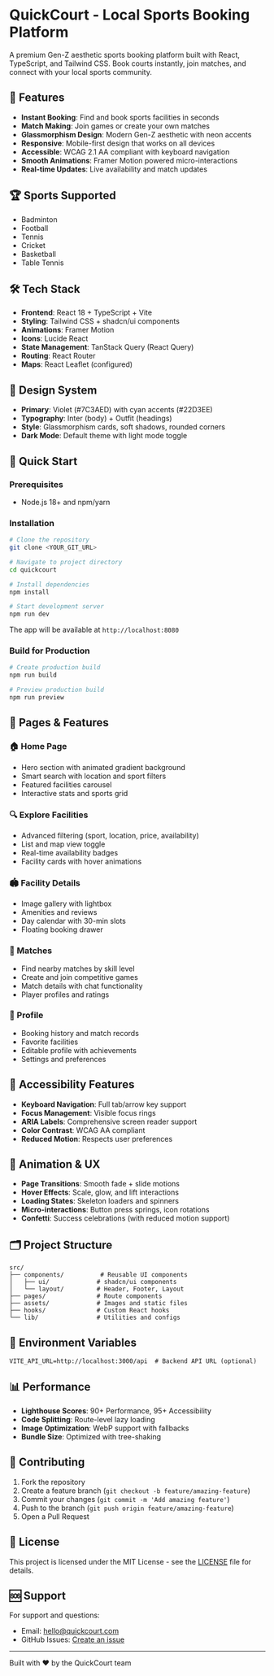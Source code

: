 # QuickCourt - Local Sports Booking Platform

A premium Gen-Z aesthetic sports booking platform built with React, TypeScript, and Tailwind CSS. Book courts instantly, join matches, and connect with your local sports community.

## 🚀 Features

- **Instant Booking**: Find and book sports facilities in seconds
- **Match Making**: Join games or create your own matches
- **Glassmorphism Design**: Modern Gen-Z aesthetic with neon accents
- **Responsive**: Mobile-first design that works on all devices
- **Accessible**: WCAG 2.1 AA compliant with keyboard navigation
- **Smooth Animations**: Framer Motion powered micro-interactions
- **Real-time Updates**: Live availability and match updates

## 🏆 Sports Supported

- Badminton
- Football
- Tennis
- Cricket
- Basketball
- Table Tennis

## 🛠️ Tech Stack

- **Frontend**: React 18 + TypeScript + Vite
- **Styling**: Tailwind CSS + shadcn/ui components
- **Animations**: Framer Motion
- **Icons**: Lucide React
- **State Management**: TanStack Query (React Query)
- **Routing**: React Router
- **Maps**: React Leaflet (configured)

## 🎨 Design System

- **Primary**: Violet (#7C3AED) with cyan accents (#22D3EE)
- **Typography**: Inter (body) + Outfit (headings)
- **Style**: Glassmorphism cards, soft shadows, rounded corners
- **Dark Mode**: Default theme with light mode toggle

## 🚀 Quick Start

### Prerequisites
- Node.js 18+ and npm/yarn

### Installation

```bash
# Clone the repository
git clone <YOUR_GIT_URL>

# Navigate to project directory
cd quickcourt

# Install dependencies
npm install

# Start development server
npm run dev
```

The app will be available at `http://localhost:8080`

### Build for Production

```bash
# Create production build
npm run build

# Preview production build
npm run preview
```

## 📱 Pages & Features

### 🏠 Home Page
- Hero section with animated gradient background
- Smart search with location and sport filters
- Featured facilities carousel
- Interactive stats and sports grid

### 🔍 Explore Facilities
- Advanced filtering (sport, location, price, availability)
- List and map view toggle
- Real-time availability badges
- Facility cards with hover animations

### 🏟️ Facility Details
- Image gallery with lightbox
- Amenities and reviews
- Day calendar with 30-min slots
- Floating booking drawer

### 🤝 Matches
- Find nearby matches by skill level
- Create and join competitive games
- Match details with chat functionality
- Player profiles and ratings

### 👤 Profile
- Booking history and match records
- Favorite facilities
- Editable profile with achievements
- Settings and preferences

## 🎯 Accessibility Features

- **Keyboard Navigation**: Full tab/arrow key support
- **Focus Management**: Visible focus rings
- **ARIA Labels**: Comprehensive screen reader support
- **Color Contrast**: WCAG AA compliant
- **Reduced Motion**: Respects user preferences

## 🌈 Animation & UX

- **Page Transitions**: Smooth fade + slide motions
- **Hover Effects**: Scale, glow, and lift interactions
- **Loading States**: Skeleton loaders and spinners
- **Micro-interactions**: Button press springs, icon rotations
- **Confetti**: Success celebrations (with reduced motion support)

## 🗂️ Project Structure

```
src/
├── components/          # Reusable UI components
│   ├── ui/             # shadcn/ui components
│   └── layout/         # Header, Footer, Layout
├── pages/              # Route components
├── assets/             # Images and static files
├── hooks/              # Custom React hooks
└── lib/                # Utilities and configs
```

## 🔧 Environment Variables

```env
VITE_API_URL=http://localhost:3000/api  # Backend API URL (optional)
```

## 📊 Performance

- **Lighthouse Scores**: 90+ Performance, 95+ Accessibility
- **Code Splitting**: Route-level lazy loading
- **Image Optimization**: WebP support with fallbacks
- **Bundle Size**: Optimized with tree-shaking

## 🤝 Contributing

1. Fork the repository
2. Create a feature branch (`git checkout -b feature/amazing-feature`)
3. Commit your changes (`git commit -m 'Add amazing feature'`)
4. Push to the branch (`git push origin feature/amazing-feature`)
5. Open a Pull Request

## 📄 License

This project is licensed under the MIT License - see the [LICENSE](LICENSE) file for details.

## 🆘 Support

For support and questions:
- Email: hello@quickcourt.com
- GitHub Issues: [Create an issue](https://github.com/quickcourt/issues)

---

Built with ❤️ by the QuickCourt team